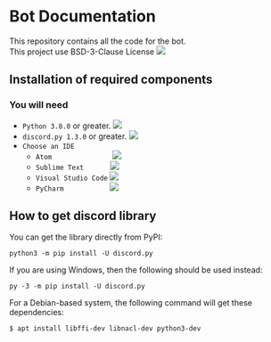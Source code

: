 # Bot Documentation
This repository contains all the code for the bot. <br>
This project use BSD-3-Clause License <a href='LICENSE'><img src='https://raster.shields.io/badge/Read-LICENSE-orange.png'></a>


## Installation of required components

### You will need
- `Python 3.8.0` or greater. <a href='https://www.python.org/downloads/'><img src='https://raster.shields.io/badge/Download-Python-brightgreen.png'></a>
- `discord.py 1.3.0` or greater.  <a href='#how-to-get-discord-library'><img src='https://raster.shields.io/badge/How%20to%20get-discord.py-blue.png'></a>
- `Choose an IDE`
  - `Atom⠀⠀⠀⠀⠀⠀⠀⠀⠀⠀⠀⠀`  <a href='https://atom.io/'><img src='https://raster.shields.io/badge/Download-Atom-brightgreen.png'></a>
  - `Sublime Text⠀⠀⠀⠀⠀`  <a href='https://www.sublimetext.com/3'><img src='https://raster.shields.io/badge/Download-Sublime%20Text-brightgreen.png'></a>
  - `Visual Studio Code`  <a href='https://code.visualstudio.com/Download'><img src='https://raster.shields.io/badge/Download-Visual%20Studio%20Code-brightgreen.png'></a>
  - `PyCharm⠀⠀⠀⠀⠀⠀⠀⠀⠀`  <a href='https://www.jetbrains.com/pycharm/download/'><img src='https://raster.shields.io/badge/Download-PyCharm-brightgreen.png'></a>

## How to get **discord** library
You can get the library directly from PyPI: <br>
```command
python3 -m pip install -U discord.py
```

If you are using Windows, then the following should be used instead: <br>
```command
py -3 -m pip install -U discord.py
```

For a Debian-based system, the following command will get these dependencies: <br>
```command
$ apt install libffi-dev libnacl-dev python3-dev
```
